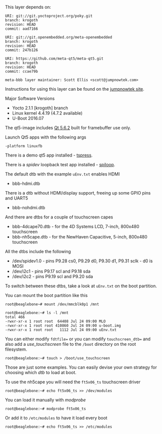 This layer depends on:

    URI: git://git.yoctoproject.org/poky.git
    branch: krogoth
    revision: HEAD
    commit: aad7166

    URI: git://git.openembedded.org/meta-openembedded
    branch: krogoth
    revision: HEAD
    commit: 247b126

    URI: https://github.com/meta-qt5/meta-qt5.git
    branch: krogoth
    revision: HEAD
    commit: ccae79b

    meta-bbb layer maintainer: Scott Ellis <scott@jumpnowtek.com>


Instructions for using this layer can be found on the [jumpnowtek site][jumpnowtek-bbb].

Major Software Versions

* Yocto 2.1.1 [krogoth] branch
* Linux kernel 4.4.19 (4.7.2 available)
* U-Boot 2016.07

The qt5-image includes [Qt 5.6.2][qt] built for framebuffer use only.

Launch Qt5 apps with the following args 

    -platform linuxfb

There is a demo qt5 app installed - [tspress][tspress].

There is a *spidev* loopback test app installed - [spiloop][spiloop].

The default dtb with the example `uEnv.txt` enables HDMI

* bbb-hdmi.dtb

There is a dtb without HDMI/display support, freeing up some GPIO pins and UART5

* bbb-nohdmi.dtb

And there are dtbs for a couple of touchscreen capes

* bbb-4dcape70.dtb - for the 4D Systems LCD, 7-inch, 800x480 touchscreen 
* bbb-nh5cape.dtb - for the NewHaven Capacitive, 5-inch, 800x480 touchscreen 

All the dtbs include the following

* /dev/spidev1.0 - pins P9.28 cs0, P9.29 d0, P9.30 d1, P9.31 sclk - d0 is MOSI
* /dev/i2c1 - pins P9.17 scl and P9.18 sda
* /dev/i2c2 - pins P9.19 scl and P9.20 sda


To switch between these dtbs, take a look at `uEnv.txt` on the boot partition.

You can mount the boot partition like this

    root@beaglebone~# mount /dev/mmcblk0p1 /mnt

    root@beaglebone:~# ls -l /mnt
    total 466
    -rwxr-xr-x 1 root root  64408 Jul 24 09:00 MLO
    -rwxr-xr-x 1 root root 410860 Jul 24 09:00 u-boot.img
    -rwxr-xr-x 1 root root   1112 Jul 24 09:00 uEnv.txt

You can either modify `fdtfile=` or you can modify `touchscreen_dtb=` and also
add a *use_touchscreen* file to the `/boot` directory on the root filesystem.

    root@beaglebone:~# touch > /boot/use_touchscreen

Those are just some examples. You can easily devise your own strategy for
choosing which *dtb* to load at boot.

To use the nh5cape you will need the `ft5x06_ts` touchscreen driver

    root@beaglebone:~# echo ft5x06_ts >> /dev/modules

You can load it manually with *modprobe*

    root@beaglebone:~# modprobe ft5x06_ts

Or add it to `/etc/modules` to have it load every boot

    root@beaglebone:~# echo ft5x06_ts >> /etc/modules


[jumpnowtek-bbb]: http://www.jumpnowtek.com/yocto/BeagleBone-Systems-with-Yocto.html
[qt]: http://www.qt.io/
[tspress]: https://github.com/scottellis/tspress
[spiloop]: https://github.com/scottellis/spiloop

